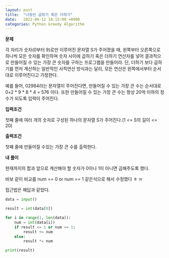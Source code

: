 ```yaml
---
layout: post
title:  "나동빈 곱하기 혹은 더하기"
date:   2022-06-12 18:15:00 +0900
categories: Python Greedy Algorithm
---
```

__문제__

각 자리가 숫자(0부터 9)로만 이루어진 문자열 S가 주어졌을 때, 왼쪽부터 오른쪽으로 하나씩 모든 숫자를 확인하며 숫자 사이에 곱하기 혹은 더하기 연산자를 넣어 결과적으로 만들어질 수 있는 가장 큰 숫자를 구하는 프로그램을 만들어라. 단, 더하기 보다 곱하기를 먼저 계산하는 일반적인 사칙연산 방식과는 달리, 모든 연산은 왼쪽에서부터 순서대로 이루어진다고 가정한다.

예를 들어, 02984라는 문자열이 주어진다면, 만들어질 수 있는 가장 큰 수는 순서대로 0+2 * 9 * 8 * 4 = 576 이다. 또한 만들어질 수 있는 가장 큰 수는 항상 20억 이하의 정수가 되도록 입력이 주어진다.

__입력조건__

첫째 줄에 여러 개의 숫자로 구성된 하나의 문자열 S가 주어진다.(1 <= S의 길이 <= 20)

__출력조건__

첫째 줄에 만들어질 수있는 가장 큰 수를 출력한다.

__내 풀이__

현재까지의 합과 앞으로 계산해야 할 숫자가 0이나 1이 아니면 곱해주도록 했다.

바보 같이 비교를 num == 0 or num == 1 
같은식으로 해서 수정했다 ㅎ ㅠ

접근법은 해답과 같았다.

```python
data = input()

result = int(data[0])

for i in range(1, len(data)):
    num = int(data[i])
    if result <= 1 or num <= 1:
        result += num
    else:
        result *= num

print(result)
```

